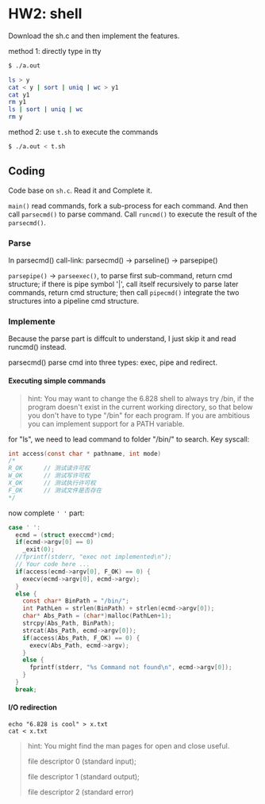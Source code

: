 # HW2: shell

Download the sh.c and then implement the features.

method 1: directly type in tty
```sh
$ ./a.out

ls > y
cat < y | sort | uniq | wc > y1
cat y1
rm y1
ls | sort | uniq | wc
rm y
```
method 2: use `t.sh` to execute the commands
```sh
$ ./a.out < t.sh
```

## Coding
Code base on `sh.c`. Read it and Complete it.

`main()` read commands, fork a sub-process for each command. And then call `parsecmd()` to parse command. Call `runcmd()` to execute the result of the `parsecmd()`.

### Parse

In parsecmd() call-link: parsecmd() -> parseline() -> parsepipe()

`parsepipe()` -> `parseexec()`, to parse first sub-command, return cmd structure; if there is pipe symbol '|', call itself recursively to parse later commands, return cmd structure; then call `pipecmd()` integrate the two structures into a pipeline cmd structure.


### Implemente

Because the parse part is diffcult to understand, I just skip it and read runcmd() instead.

parsecmd() parse cmd into three types: exec, pipe and redirect.

#### Executing simple commands
> hint: You may want to change the 6.828 shell to always try /bin, if the program doesn't exist in the current working directory, so that below you don't have to type "/bin" for each program. If you are ambitious you can implement support for a PATH variable.

for "ls", we need to lead command to folder "/bin/" to search. Key syscall:
```c
int access(const char * pathname, int mode) 
/*
R_OK      // 测试读许可权
W_OK      // 测试写许可权
X_OK      // 测试执行许可权
F_OK      // 测试文件是否存在
*/
```
now complete `' '` part:
```c
case ' ':
  ecmd = (struct execcmd*)cmd;
  if(ecmd->argv[0] == 0)
    _exit(0);
  //fprintf(stderr, "exec not implemented\n");
  // Your code here ...
  if(access(ecmd->argv[0], F_OK) == 0) {
    execv(ecmd->argv[0], ecmd->argv);
  }
  else {
    const char* BinPath = "/bin/";
    int PathLen = strlen(BinPath) + strlen(ecmd->argv[0]);
    char* Abs_Path = (char*)malloc(PathLen+1);
    strcpy(Abs_Path, BinPath);
    strcat(Abs_Path, ecmd->argv[0]);
    if(access(Abs_Path, F_OK) == 0) {
      execv(Abs_Path, ecmd->argv);
    }
    else {
      fprintf(stderr, "%s Command not found\n", ecmd->argv[0]);
    }
  }
  break;
```


#### I/O redirection

```
echo "6.828 is cool" > x.txt
cat < x.txt
```

> hint: You might find the man pages for open and close useful.
> 
> file descriptor 0 (standard input); 
> 
> file descriptor 1 (standard output); 
> 
> file descriptor 2 (standard error)